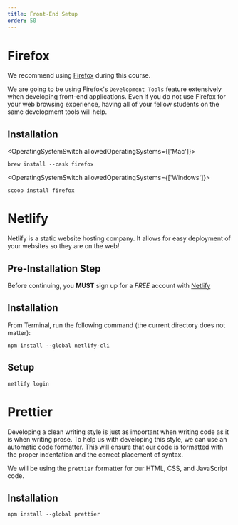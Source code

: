 ```yaml
---
title: Front-End Setup
order: 50
---
```


# Firefox

We recommend using [Firefox](https://firefox.com) during this course.

We are going to be using Firefox's `Development Tools` feature extensively when
developing front-end applications. Even if you do not use Firefox for your web
browsing experience, having all of your fellow students on the same development
tools will help.

## Installation

<OperatingSystemSwitch allowedOperatingSystems={['Mac']}>

```shell
brew install --cask firefox
```

</OperatingSystemSwitch>

<OperatingSystemSwitch allowedOperatingSystems={['Windows']}>

```shell
scoop install firefox
```

</OperatingSystemSwitch>

<SectionSeparator />

# Netlify

Netlify is a static website hosting company. It allows for easy deployment of
your websites so they are on the web!

## Pre-Installation Step

Before continuing, you **MUST** sign up for a _FREE_ account with
[Netlify](https://www.netlify.com/)

## Installation

From Terminal, run the following command (the current directory does not
matter):

```shell
npm install --global netlify-cli
```

## Setup

```shell
netlify login
```

<SectionSeparator />

# Prettier

Developing a clean writing style is just as important when writing code as it is
when writing prose. To help us with developing this style, we can use an
automatic code formatter. This will ensure that our code is formatted with the
proper indentation and the correct placement of syntax.

We will be using the `prettier` formatter for our HTML, CSS, and JavaScript
code.

## Installation

```shell
npm install --global prettier
```

<SectionSeparator />
